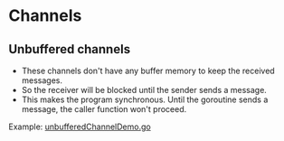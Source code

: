 # Channels

## Unbuffered channels
- These channels don't have any buffer memory to keep the received messages.
- So the receiver will be blocked until the sender sends a message.
- This makes the program synchronous. Until the goroutine sends a message, the caller function won't proceed.

Example: [unbufferedChannelDemo.go](../main/unbufferedChannelDemo.go)